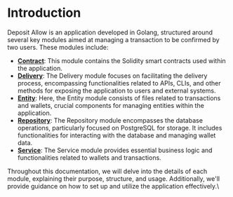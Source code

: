 # Introduction



Deposit Allow is an application developed in Golang, structured around several key modules aimed at managing a transaction to be confirmed by two users. These modules include:

* [**Contract**](contract.md): This module contains the Solidity smart contracts used within the application.
* [**Delivery**](delivery.md): The Delivery module focuses on facilitating the delivery process, encompassing functionalities related to APIs, CLIs, and other methods for exposing the application to users and external systems.
* [**Entity**](entities.md): Here, the Entity module consists of files related to transactions and wallets, crucial components for managing entities within the application.
* [**Repository**](repository.md): The Repository module encompasses the database operations, particularly focused on PostgreSQL for storage. It includes functionalities for interacting with the database and managing wallet data.
* [**Service**](service.md): The Service module provides essential business logic and functionalities related to wallets and transactions.

Throughout this documentation, we will delve into the details of each module, explaining their purpose, structure, and usage. Additionally, we'll provide guidance on how to set up and utilize the application effectively.\
